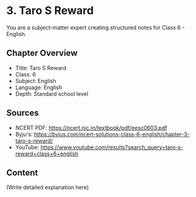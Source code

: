 # 3. Taro S Reward

You are a subject-matter expert creating structured notes for Class 6 - English.

## Chapter Overview
- Title: Taro S Reward
- Class: 6
- Subject: English
- Language: English
- Depth: Standard school level

## Sources
- NCERT PDF: https://ncert.nic.in/textbook/pdf/eesc0603.pdf
- Byju's: https://byjus.com/ncert-solutions-class-6-english/chapter-3-taro-s-reward/
- YouTube: https://www.youtube.com/results?search_query=taro-s-reward+class+6+english

## Content
(Write detailed explanation here)
